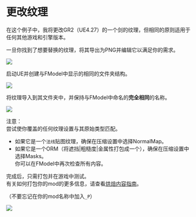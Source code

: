 # 更改纹理

在这个例子中，我将更改GR2（UE4.27）的一个剑的纹理，但相同的原则适用于任何其他游戏和引擎版本。

一旦你找到了想要替换的纹理，将其导出为PNG并编辑它以满足你的需求。

![](/Media/ChangingTexture/changingTex1.png)

启动UE并创建与FModel中显示的相同的文件夹结构。

![](/Media/ChangingTexture/changingTex2.png)

将纹理导入到其文件夹中，并保持与FModel中命名的**完全相同**的名称。

![](/Media/ChangingTexture/changingTex3.png)


注意：<br>
尝试使你覆盖的任何纹理设置与其原始类型匹配。<br>
- 如果它是一个`法线`贴图纹理，确保在压缩设置中选择NormalMap。
- 如果它是一个ORM（将遮挡|粗糙度|金属性打包成一个），确保在压缩设置中选择Masks。<br>
你可以在FModel中再次检查所有内容。


完成后，只需打包并在游戏中测试。<br>
有关如何打包你的mod的更多信息，请查看[烘焙内容指南](/IntermediateModding/CookingContent.md)。<br>

（不要忘记在你的mod名称中加入`_P`）

![](/Media/ChangingTexture/changingTex4.png)


